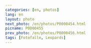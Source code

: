```yaml
---
categories: [en, photos]
lang: en
layout: photo
next_photo: /en/photos/P0000454.html
picname: P0000455
prev_photo: /en/photos/P0000456.html
tags: [Fotofalle, Leopards]
---
```

